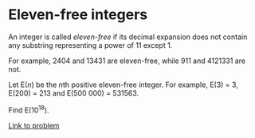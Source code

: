 # Eleven-free integers

<p>An integer is called <i>eleven-free</i> if its decimal expansion does not contain any substring representing a power of 11 except 1.</p>

<p>For example, 2404 and 13431 are eleven-free, while 911 and 4121331 are not.</p>

<p>Let E(<i>n</i>) be the <i>n</i>th positive eleven-free integer. For example, E(3) = 3, E(200) = 213 and E(500 000) = 531563.</p>

<p>Find E(10<sup>18</sup>).</p>


[Link to problem](https://projecteuler.net/problem=442)
